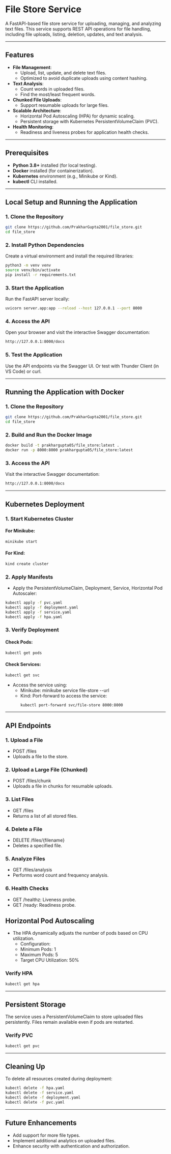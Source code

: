 # File Store Service

A FastAPI-based file store service for uploading, managing, and analyzing text files. This service supports REST API operations for file handling, including file uploads, listing, deletion, updates, and text analysis.

---

## Features
- **File Management**:
  - Upload, list, update, and delete text files.
  - Optimized to avoid duplicate uploads using content hashing.
- **Text Analysis**:
  - Count words in uploaded files.
  - Find the most/least frequent words.
- **Chunked File Uploads**:
  - Support resumable uploads for large files.
- **Scalable Architecture**:
  - Horizontal Pod Autoscaling (HPA) for dynamic scaling.
  - Persistent storage with Kubernetes PersistentVolumeClaim (PVC).
- **Health Monitoring**:
  - Readiness and liveness probes for application health checks.

---

## Prerequisites
-  **Python 3.8+** installed (for local testing).
- **Docker** installed (for containerization).
- **Kubernetes** environment (e.g., Minikube or Kind).
- **kubectl** CLI installed.

---

## Local Setup and Running the Application

### 1. Clone the Repository
```bash
git clone https://github.com/PrakharGupta2001/file_store.git
cd file_store
```

### 2. Install Python Dependencies
Create a virtual environment and install the required libraries:

```bash
python3 -m venv venv
source venv/bin/activate
pip install -r requirements.txt
```

### 3. Start the Application
Run the FastAPI server locally:
```bash
uvicorn server.app:app --reload --host 127.0.0.1 --port 8000
```

### 4. Access the API
Open your browser and visit the interactive Swagger documentation:
```bash
http://127.0.0.1:8000/docs
```

### 5. Test the Application
Use the API endpoints via the Swagger UI.
Or test with Thunder Client (in VS Code) or curl.

---

## Running the Application with Docker

### 1. Clone the Repository
```bash
git clone https://github.com/PrakharGupta2001/file_store.git
cd file_store
```

### 2. Build and Run the Docker Image
```bash
docker build -t prakhargupta05/file_store:latest .
docker run -p 8000:8000 prakhargupta05/file_store:latest
```

### 3. Access the API
Visit the interactive Swagger documentation:
```bash
http://127.0.0.1:8000/docs
```

---

## Kubernetes Deployment

### 1. Start Kubernetes Cluster
#### For Minikube:
```bash
minikube start
```
#### For Kind:
```bash
kind create cluster
```

### 2. Apply Manifests
- Apply the PersistentVolumeClaim, Deployment, Service, Horizontal Pod Autoscaler:
```bash
kubectl apply -f pvc.yaml
kubectl apply -f deployment.yaml
kubectl apply -f service.yaml
kubectl apply -f hpa.yaml
```

### 3. Verify Deployment

#### Check Pods:
```bash
kubectl get pods
```

#### Check Services:
```bash
kubectl get svc
```

- Access the service using:
    - Minikube: minikube service file-store --url
    - Kind: Port-forward to access the service:
      ```bash
      kubectl port-forward svc/file-store 8000:8000
      ```

---

## API Endpoints

### 1. Upload a File
- POST /files
- Uploads a file to the store.

### 2. Upload a Large File (Chunked)
- POST /files/chunk
- Uploads a file in chunks for resumable uploads.

### 3. List Files
- GET /files
- Returns a list of all stored files.
### 4. Delete a File
- DELETE /files/{filename}
- Deletes a specified file.

### 5. Analyze Files
- GET /files/analysis
- Performs word count and frequency analysis.

### 6. Health Checks
- GET /healthz: Liveness probe.
- GET /ready: Readiness probe.

## Horizontal Pod Autoscaling
- The HPA dynamically adjusts the number of pods based on CPU utilization.
  - Configuration:
  - Minimum Pods: 1
  - Maximum Pods: 5
  - Target CPU Utilization: 50%

### Verify HPA
```bash
kubectl get hpa
```

---

## Persistent Storage
The service uses a PersistentVolumeClaim to store uploaded files persistently. Files remain available even if pods are restarted.

### Verify PVC
```bash
kubectl get pvc
```

---

## Cleaning Up
To delete all resources created during deployment:

```bash
kubectl delete -f hpa.yaml
kubectl delete -f service.yaml
kubectl delete -f deployment.yaml
kubectl delete -f pvc.yaml
```

---

## Future Enhancements
- Add support for more file types.
- Implement additional analytics on uploaded files.
- Enhance security with authentication and authorization.
